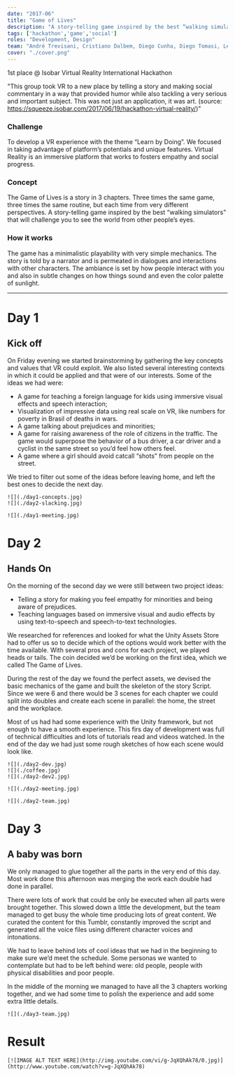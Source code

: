 ```yaml
---
date: "2017-06"
title: "Game of Lives"
description: "A story-telling game inspired by the best “walking simulators” that will challenge you to see the world from other people’s eyes."
tags: ['hackathon','game','social']
roles: "Development, Design"
team: "André Trevisani, Cristiano Dalbem, Diego Cunha, Diego Tomasi, Leonardo Schenfeld, Victória Aiello"
cover: "./cover.png"
---
```


1st place @ Isobar Virtual Reality International Hackathon

"This group took VR to a new place by telling a story and making social commentary in a way that provided humor while also tackling a very serious and important subject. This was not just an application, it was art. (source: https://squeeze.isobar.com/2017/06/19/hackathon-virtual-reality/)"


### Challenge

To develop a VR experience with the theme “Learn by Doing”. We focused in taking advantage of platform’s potentials and unique features. Virtual Reality is an immersive platform that works to fosters empathy and social progress.

### Concept

The Game of Lives is a story in 3 chapters. Three times the same game, three times the same routine, but each time from very different perspectives. A story-telling game inspired by the best “walking simulators” that will challenge you to see the world from other people’s eyes.

### How it works
The game has a minimalistic playability with very simple mechanics. The story is told by a narrator and is permeated in dialogues and interactions with other characters. The ambiance is set by how people interact with you and also in subtle changes on how things sound and even the color palette of sunlight.


---

# Day 1
## Kick off

On Friday evening we started brainstorming by gathering the key concepts and values that VR could exploit. We also listed several interesting contexts in which it could be applied and that were of our interests. Some of the ideas we had were:

* A game for teaching a foreign language for kids using immersive visual effects and speech interaction;
* Visualization of impressive data using real scale on VR, like numbers for poverty in Brasil of deaths in wars.
* A game talking about prejudices and minorities;
* A game for raising awareness of the role of citizens in the traffic. The game would superpose the behavior of a bus driver, a car driver and a cyclist in the same street so you’d feel how others feel.
* A game where a girl should avoid catcall “shots” from people on the street.

We tried to filter out some of the ideas before leaving home, and left the best ones to decide the next day.

```grid|2
![](./day1-concepts.jpg)
![](./day2-slacking.jpg)
```

```grid|1
![](./day1-meeting.jpg)
```


# Day 2
## Hands On

On the morning of the second day we were still between two project ideas:

* Telling a story for making you feel empathy for minorities and being aware of prejudices.
* Teaching languages ​​based on immersive visual and audio effects by using text-to-speech and speech-to-text technologies.

We researched for references and looked for what the Unity Assets Store had to offer us so to decide which of the options would work better with the time available. With several pros and cons for each project, we played heads or tails. The coin decided we’d be working on the first idea, which we called The Game of Lives.

During the rest of the day we found the perfect assets, we devised the basic mechanics of the game and built the skeleton of the story Script. Since we were 6 and there would be 3 scenes for each chapter we could split into doubles and create each scene in parallel: the home, the street and the workplace.

Most of us had had some experience with the Unity framework, but not enough to have a smooth experience. This firs day of development was full of technical difficulties and lots of tutorials read and videos watched. In the end of the day we had just some rough sketches of how each scene would look like.

```grid|3
![](./day2-dev.jpg)
![](./coffee.jpg)
![](./day2-dev2.jpg)
```

```grid|1
![](./day2-meeting.jpg)
```

```grid|1
![](./day2-team.jpg)
```


# Day 3
## A baby was born

We only managed to glue together all the parts in the very end of this day. Most work done this afternoon was merging the work each double had done in parallel. 

There were lots of work that could be only be executed when all parts were brought together. This slowed down a little the development, but the team managed to get busy the whole time producing lots of great content. We curated the content for this Tumblr, constantly improved the script and generated all the voice files using different character voices and intonations.

We had to leave behind lots of cool ideas that we had in the beginning to make sure we’d meet the schedule. Some personas we wanted to contemplate but had to be left behind were: old people, people with physical disabilities and poor people.

In the middle of the morning we managed to have all the 3 chapters working together, and we had some time to polish the experience and add some extra little details.

```grid|1
![](./day3-team.jpg)
```


# Result

```grid|1
[![IMAGE ALT TEXT HERE](http://img.youtube.com/vi/g-JqXQhAk78/0.jpg)](http://www.youtube.com/watch?v=g-JqXQhAk78)
```